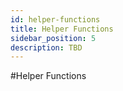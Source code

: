```yaml
---
id: helper-functions
title: Helper Functions
sidebar_position: 5
description: TBD
---
```


#Helper Functions
